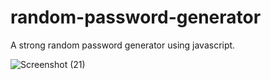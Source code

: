 # random-password-generator
 A strong random password generator using javascript.

![Screenshot (21)](https://github.com/barun032/random-password-generator/assets/107342609/0912c893-e0c4-4fcc-a3c6-74bf2918b135)